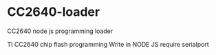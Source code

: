 # CC2640-loader
CC2640 node js programming loader

TI CC2640 chip flash programming
Write in NODE JS require serialport 

